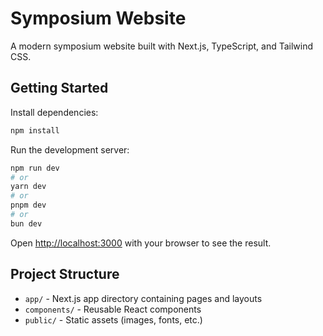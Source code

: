 # Symposium Website

A modern symposium website built with Next.js, TypeScript, and Tailwind CSS.

## Getting Started

Install dependencies:

```bash
npm install
```

Run the development server:

```bash
npm run dev
# or
yarn dev
# or
pnpm dev
# or
bun dev
```

Open [http://localhost:3000](http://localhost:3000) with your browser to see the result.

## Project Structure

- `app/` - Next.js app directory containing pages and layouts
- `components/` - Reusable React components
- `public/` - Static assets (images, fonts, etc.)


